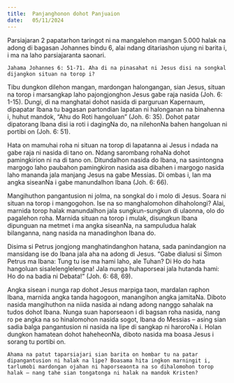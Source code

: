 ```yaml
---
title:  Panjanghonon dohot Panjuaion
date:   05/11/2024
---
```


Parsiajaran 2 papatarhon taringot ni na mangalehon mangan 5.000 halak na adong di bagasan Johannes bindu 6, alai ndang ditariashon ujung ni barita i, i ma na laho parsiajaranta saonari.

`Jahama Johannes 6: 51-71. Aha di na pinasahat ni Jesus disi na songkal dijangkon situan na torop i?`

Tibu dungkon dilehon mangan, mardongan halongangan, sian Jesus, situan na torop i marsangkap laho pajongjonghon Jesus gabe raja nasida (Joh. 6: 1-15). Dungi, di na manghatai dohot nasida di parguruan Kapernaum, dipapatar Ibana tu bagasan partondian lapatan ni halonganan na binahenna i, huhut mandok, “Ahu do Roti hangoluan” (Joh. 6: 35). Dohot patar dipatorang Ibana disi ia roti i dagingNa do, na nilehonNa bahen hangoluan ni portibi on (Joh. 6: 51).

Hata on mamuhai roha ni situan na torop di lapatanna ai Jesus i ndada na gabe raja ni nasida di tano on. Ndang sarombang rohaNa dohot pamingkirion ni na di tano on. Ditundalhon nasida do Ibana, na sasintongna margogo laho paubahon pamingkiron nasida asa dibahen i margogo nasida laho mananda jala manjang Jesus na gabe Messias. Di ombas i, lan ma angka siseanNa i gabe manundalhon Ibana (Joh. 6: 66).

Mangihuthon pangantusion ni jolma, na songkal do i molo di Jesus. Soara ni situan na torop i mangogohon. Ise na so manghalomohon dihaholongi? Alai, marnida torop halak manundalhon jala sungkun-sungkun di ulaonna, olo do pagalehon roha. Marnida situan na torop i mulak, disungkun Ibana dipunguan na metmet i ma angka siseanNa, na sampuludua halak bilanganna, nang nasida na manadinghon Ibana do.

Disima si Petrus jongjong manghatindanghon hatana, sada panindangion na mansidang ise do Ibana jala aha na adong di Jesus. “Gabe dialusi si Simon Petrus ma Ibana: Tung tu ise ma hami laho, ale Tuhan? Di Ho do hata hangoluan sisalelenglelengna! Jala nunga huhaporseai jala hutanda hami: Ho do na badia ni Debata!” (Joh. 6: 68, 69).

Angka sisean i nunga rap dohot Jesus marpiga taon, mardalan raphon Ibana, marnida angka tanda hagogoon, manangihon angka jamitaNa. Diboto nasida mangihuthon na niida nasida ai ndang adong nanggo sahalak na tudos dohot Ibana. Nunga suan haporseaon i di bagsan roha nasida, nang ro pe angka na so hinalomohon nasida sogot, Ibana do Messias – asing sian sadia balga pangantusion ni nasida na lipe di sangkap ni haroroNa i. Holan dungkon hamatean dohot haheheonNa, diboto nasida ma boasa Jesus i sorang tu portibi on.

`Ahama na patut taparsiajari sian barita on hombar tu na patar dipangantusion ni halak na lipe? Boasama hita ingkon marningit i, tarlumobi mardongan ojahan ni haporseaonta na so dihalomohon torop halak – nang tahe sian tongatonga ni halak na mandok Kristen?`